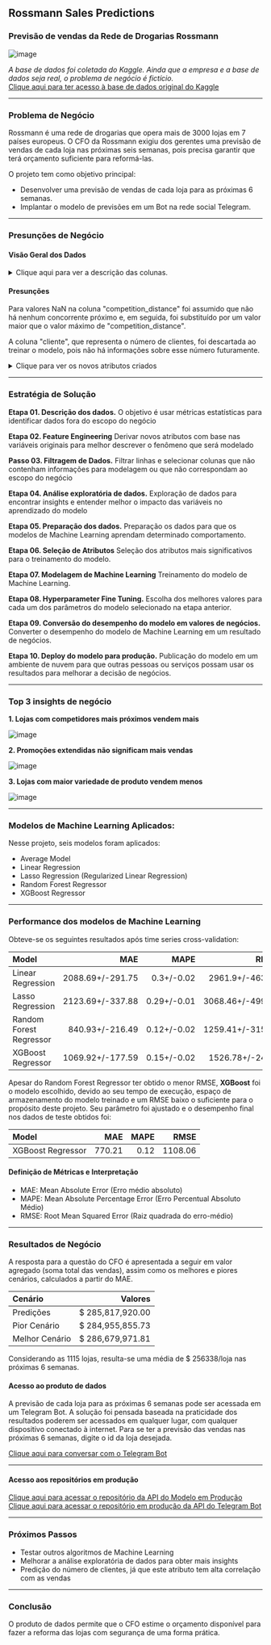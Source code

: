 ## Rossmann Sales Predictions

### Previsão de vendas da Rede de Drogarias Rossmann

![image](img/rossmann.jpg)

*A base de dados foi coletada do Kaggle. Ainda que a empresa e a base de dados seja real, o problema de negócio é fictício.*  
 [Clique aqui para ter acesso à base de dados original do Kaggle](https://www.kaggle.com/c/rossmann-store-sales/overview/description) 


------------------
### Problema de Negócio

  Rossmann é uma rede de drogarias que opera mais de 3000 lojas em 7 países europeus. O CFO da Rossmann exigiu dos gerentes uma previsão de vendas de cada loja nas próximas seis semanas, pois precisa garantir que terá orçamento suficiente para reformá-las.
  
  O projeto tem como objetivo principal:
  
   * Desenvolver uma previsão de vendas de cada loja para as próximas 6 semanas. 
   * Implantar o modelo de previsões em um Bot na rede social Telegram. 
 
--------------------------
### Presunções de Negócio

#### Visão Geral dos Dados 
<details>
  <summary>Clique aqui para ver a descrição das colunas.</summary>
  
|Atributo 	                        |Definição |
| :---                            |     :---          |
|Id 	                            | Um Id que representa uma dupla (Store, Date) nos dados de teste |
|Store 	                          | Um único Id para cada loja|
|Sales 	                          | Quantidade de dinheiro arrecadado no dia do registro|
|DayOfWeek 	                      | dia da semana que as vendas foram feitas (ex: DayOfWeek=1 -> segunda-feira, DayOfWeek=2 -> terça, etc).|
|Date                             |	data em que as vendas foram feitas |
|Customers                        |	o número de clientes no dia do registro|
|Open                             |	um indicador se a loja estava aberta no dia do registro: 0 = fechada, 1 = aberta.|
|StateHoliday                     |	indica um feriado estadual. Normalmente todas as lojas, com poucas exceções, fecham nos feriados estaduais. Observe que todas as escolas fecham nos feriados e fins de semana. a = feriado, b = feriado da Páscoa, c = Natal, 0 = nenhum.|
|SchoolHoliday                    |	indica se a loja foi afetado pelo fechamento de escolas públicas.|
|StoreType                        |	diferencia quatro modelos de lojas diferentes: a, b, c, d.|
|Assortment                       |	descreve um nível de classificação das lojas a = basic, b = extra, c = extended.|
|CompetitionDistance              |	distância em metrôs da loja competidora mais próxima.|
|CompetitionOpenSince(Month/Year) |	informa o ano e o mês aproximados do momento em que o concorrente mais próximo foi aberto.|
|Promo 	                          | indica se uma loja está realizando uma promoção naquele dia.|
|Promo2 	                        |Promo2 é uma promoção contínua e consecutiva para algumas lojas: 0 = a loja não está participando, 1 = a loja está participando.|
|Promo2Since(Year/Week)           |	descreve o ano e a semana em que a loja começou a participar do Promo2.|
|PromoInterval                    |	descreve os intervalos consecutivos em que o Promo2 é iniciado, nomeando os meses em que a promoção é iniciada novamente. Por exemplo. "Feb,May,Aug,Nov" significa que cada rodada começa em fevereiro, maio, agosto e novembro de qualquer ano para essa loja.|
  
</details>

#### Presunções

Para valores NaN na coluna "competition_distance" foi assumido que não há nenhum concorrente próximo e, em seguida, foi substituído por um valor maior que o valor máximo de "competition_distance". 

A coluna "cliente", que representa o número de clientes, foi descartada ao treinar o modelo, pois não há informações sobre esse número futuramente. 


<details>
  <summary>Clique para ver os novos atributos criados</summary>
  
  |New Feature 	                                                                                         | Definition                                     | 
  | :---                                                                                                 |     :---                                       |
  |year/month/day/week_of_year/year_week                                                                 | períodos de tempo extraídos da coluna "date"                 |
  |day_sin/day_cos/month_sin/month_cos/week_of_year_sin/week_of_year_cos/day_of_week_sin/day_of_week_cos | atributos derivadas em sin/cos para representar sua característica cíclica                      |
  |competition_since                                                                                     | data de início de competição         |
  |competiton_time_month                                                                                 | período em meses que a competição começou |
  |promo_since                                                                                           | concatenação das colunas 'promo2_since_year' e 'promo2_since_week', formando uma data só.  
  |promo_time_week                                                                                       | tempo em semanas a partir do momento em que a promoção estava ativa.                                |
  |state_holiday(christmas/easter_holiday/public_holiday/regular_day)                                    | indica se a venda foi feita no natal, páscoa, feriado ou dia normal. |
  |is_promo2                                                                                             | se a compra ocorreu durante uma promo2 (1) ou não (0)                  |
</details>

--------------------------
### Estratégia de Solução

**Etapa 01. Descrição dos dados.** O objetivo é usar métricas estatísticas para identificar dados fora do escopo do negócio

**Etapa 02. Feature Engineering** Derivar novos atributos com base nas variáveis originais para melhor descrever o fenômeno que será modelado

**Passo 03. Filtragem de Dados.** Filtrar linhas e selecionar colunas que não contenham informações para modelagem ou que não correspondam ao escopo do negócio

**Etapa 04. Análise exploratória de dados.** Exploração de dados para encontrar insights e entender melhor o impacto das variáveis no aprendizado do modelo

**Etapa 05. Preparação dos dados.** Preparação os dados para que os modelos de Machine Learning aprendam determinado comportamento.

**Etapa 06. Seleção de Atributos** Seleção dos atributos mais significativos para o treinamento do modelo.

**Etapa 07. Modelagem de Machine Learning** Treinamento do modelo de Machine Learning.

**Etapa 08. Hyperparameter Fine Tuning.** Escolha dos melhores valores para cada um dos parâmetros do modelo selecionado na etapa anterior. 

**Etapa 09. Conversão do desempenho do modelo em valores de negócios.** Converter o desempenho do modelo de Machine Learning em um resultado de negócios.

**Etapa 10. Deploy do modelo para produção.** Publicação do modelo em um ambiente de nuvem para que outras pessoas ou serviços possam usar os resultados para melhorar a decisão de negócios. 

--------------------------

### Top 3 insights de negócio

**1. Lojas com competidores mais próximos vendem mais**

![image](img/hip1.png)


**2. Promoções extendidas não significam mais vendas**

![image](img/hip2.png)


**3. Lojas com maior variedade de produto vendem menos**

![image](img/hip3.png)

--------------------------

### Modelos de Machine Learning Aplicados: 

Nesse projeto, seis modelos foram aplicados: 

 - Average Model 
 - Linear Regression
 - Lasso Regression (Regularized Linear Regression)
 - Random Forest Regressor
 - XGBoost Regressor
 
--------------------------

### Performance dos modelos de Machine Learning

Obteve-se os seguintes resultados após time series cross-validation: 

| Model                   | MAE               | MAPE          | RMSE |
| :---                    |     ---:          |          ---: | ---:             |
| Linear Regression       | 2088.69+/-291.75  | 0.3+/-0.02	  | 2961.9+/-463.92  |
| Lasso Regression        | 2123.69+/-337.88  | 0.29+/-0.01	  | 3068.46+/-499.73 |
| Random Forest Regressor | 840.93+/-216.49	  | 0.12+/-0.02	  | 1259.41+/-315.89 |
| XGBoost Regressor       | 1069.92+/-177.59  | 0.15+/-0.02	  | 1526.78+/-240.6  |

Apesar do Random Forest Regressor ter obtido o menor RMSE, **XGBoost** foi o modelo escolhido, devido ao seu tempo de execução, espaço de armazenamento do modelo treinado e um RMSE baixo o suficiente para o propósito deste projeto. Seu parâmetro foi ajustado e o desempenho final nos dados de teste obtidos foi:

| Model             | MAE     | MAPE  | RMSE    |
| :---              | ---:    | ---:  | ---:    |
| XGBoost Regressor | 770.21  | 0.12  | 1108.06 |

#### Definição de Métricas e Interpretação

- MAE: Mean Absolute Error (Erro médio absoluto)
- MAPE: Mean Absolute Percentage Error (Erro Percentual Absoluto Médio)
- RMSE: Root Mean Squared Error (Raiz quadrada do erro-médio)

--------------------------

### Resultados de Negócio 

A resposta para a questão do CFO é apresentada a seguir em valor agregado (soma total das vendas), assim como os melhores e piores cenários, calculados a partir do MAE.

| Cenário       | Valores             | 
| :---           | ---:               | 
| Predições    |  $ 285,817,920.00  |  
| Pior Cenário |  $ 284,955,855.73	  | 
| Melhor Cenário  |  $ 286,679,971.81   |  

Considerando as 1115 lojas, resulta-se uma média de $ 256338/loja nas próximas 6 semanas.

#### Acesso ao produto de dados

A previsão de cada loja para as próximas 6 semanas pode ser acessada em um Telegram Bot. A solução foi pensada baseada na praticidade dos resultados poderem ser acessados em qualquer lugar, com qualquer dispositivo conectado à internet. Para se ter a previsão das vendas nas próximas 6 semanas, digite o id da loja desejada. 

[Clique aqui para conversar com o Telegram Bot](t.me/df_rossmann_bot) 

--------------------------

#### Acesso aos repositórios em produção

[Clique aqui para acessar o repositório da API do Modelo em Produção](https://github.com/dsdefreitas/sales_prediction_app)  
[Clique aqui para acessar o repositório em produção da API do Telegram Bot](https://github.com/dsdefreitas/rossmann-telegram-bot) 

--------------------------

### Próximos Passos

- Testar outros algoritmos de Machine Learning
- Melhorar a análise exploratória de dados para obter mais insights
- Predição do número de clientes, já que este atributo tem alta correlação com as vendas

--------------------------

### Conclusão 

O produto de dados permite que o CFO estime o orçamento disponível para fazer a reforma das lojas com segurança de uma forma prática. 

